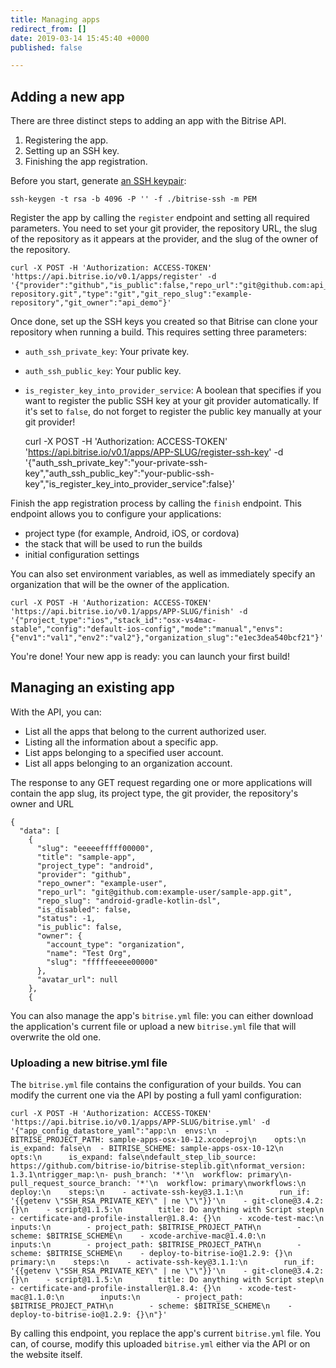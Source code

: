 ```yaml
---
title: Managing apps
redirect_from: []
date: 2019-03-14 15:45:40 +0000
published: false

---
```

## Adding a new app

There are three distinct steps to adding an app with the Bitrise API.

1. Registering the app.
2. Setting up an SSH key.
3. Finishing the app registration.

Before you start, generate [an SSH keypair](/faq/how-to-generate-ssh-keypair/):

    ssh-keygen -t rsa -b 4096 -P '' -f ./bitrise-ssh -m PEM  

Register the app by calling the `register` endpoint and setting all required parameters. You need to set your git provider, the repository URL, the slug of the repository as it appears at the provider, and the slug of the owner of the repository.

    curl -X POST -H 'Authorization: ACCESS-TOKEN' 'https://api.bitrise.io/v0.1/apps/register' -d '{"provider":"github","is_public":false,"repo_url":"git@github.com:api_demo/example-repository.git","type":"git","git_repo_slug":"example-repository","git_owner":"api_demo"}'

Once done, set up the SSH keys you created so that Bitrise can clone your repository when running a build. This requires setting three parameters:

* `auth_ssh_private_key`: Your private key.
* `auth_ssh_public_key`: Your public key.
* `is_register_key_into_provider_service`:  A boolean that specifies if you want to register the public SSH key at your git provider automatically. If it's set to `false`, do not forget to register the public key manually at your git provider!

    curl -X POST -H 'Authorization: ACCESS-TOKEN' 'https://api.bitrise.io/v0.1/apps/APP-SLUG/register-ssh-key' -d '{"auth_ssh_private_key":"your-private-ssh-key","auth_ssh_public_key":"your-public-ssh-key","is_register_key_into_provider_service":false}'

Finish the app registration process by calling the `finish` endpoint. This endpoint allows you to configure your applications:

* project type (for example, Android, iOS, or cordova)
* the stack that will be used to run the builds
* initial configuration settings

You can also set environment variables, as well as immediately specify an organization that will be the owner of the application.

    curl -X POST -H 'Authorization: ACCESS-TOKEN' 'https://api.bitrise.io/v0.1/apps/APP-SLUG/finish' -d '{"project_type":"ios","stack_id":"osx-vs4mac-stable","config":"default-ios-config","mode":"manual","envs":{"env1":"val1","env2":"val2"},"organization_slug":"e1ec3dea540bcf21"}'

You're done! Your new app is ready: you can launch your first build!

## Managing an existing app

With the API, you can:

* List all the apps that belong to the current authorized user.
* Listing all the information about a specific app.
* List apps belonging to a specified user account.
* List all apps belonging to an organization account.

The response to any GET request regarding one or more applications will contain the app slug, its project type, the git provider, the repository's owner and URL

    {
      "data": [
        {
          "slug": "eeeeefffff00000",
          "title": "sample-app",
          "project_type": "android",
          "provider": "github",
          "repo_owner": "example-user",
          "repo_url": "git@github.com:example-user/sample-app.git",
          "repo_slug": "android-gradle-kotlin-dsl",
          "is_disabled": false,
          "status": -1,
          "is_public": false,
          "owner": {
            "account_type": "organization",
            "name": "Test Org",
            "slug": "fffffeeeee00000"
          },
          "avatar_url": null
        },
        {

You can also manage the app's `bitrise.yml` file: you can either download the application's current file or upload a new `bitrise.yml` file that will overwrite the old one.

### Uploading a new bitrise.yml file

The `bitrise.yml` file contains the configuration of your builds. You can modify the current one via the API by posting a full yaml configuration:

    curl -X POST -H 'Authorization: ACCESS-TOKEN' 'https://api.bitrise.io/v0.1/apps/APP-SLUG/bitrise.yml' -d '{"app_config_datastore_yaml":"app:\n  envs:\n  - BITRISE_PROJECT_PATH: sample-apps-osx-10-12.xcodeproj\n    opts:\n      is_expand: false\n  - BITRISE_SCHEME: sample-apps-osx-10-12\n    opts:\n      is_expand: false\ndefault_step_lib_source: https://github.com/bitrise-io/bitrise-steplib.git\nformat_version: 1.3.1\ntrigger_map:\n- push_branch: '*'\n  workflow: primary\n- pull_request_source_branch: '*'\n  workflow: primary\nworkflows:\n  deploy:\n    steps:\n    - activate-ssh-key@3.1.1:\n        run_if: '{{getenv \"SSH_RSA_PRIVATE_KEY\" | ne \"\"}}'\n    - git-clone@3.4.2: {}\n    - script@1.1.5:\n        title: Do anything with Script step\n    - certificate-and-profile-installer@1.8.4: {}\n    - xcode-test-mac:\n        inputs:\n        - project_path: $BITRISE_PROJECT_PATH\n        - scheme: $BITRISE_SCHEME\n    - xcode-archive-mac@1.4.0:\n        inputs:\n        - project_path: $BITRISE_PROJECT_PATH\n        - scheme: $BITRISE_SCHEME\n    - deploy-to-bitrise-io@1.2.9: {}\n  primary:\n    steps:\n    - activate-ssh-key@3.1.1:\n        run_if: '{{getenv \"SSH_RSA_PRIVATE_KEY\" | ne \"\"}}'\n    - git-clone@3.4.2: {}\n    - script@1.1.5:\n        title: Do anything with Script step\n    - certificate-and-profile-installer@1.8.4: {}\n    - xcode-test-mac@1.1.0:\n        inputs:\n        - project_path: $BITRISE_PROJECT_PATH\n        - scheme: $BITRISE_SCHEME\n    - deploy-to-bitrise-io@1.2.9: {}\n"}'

By calling this endpoint, you replace the app's current `bitrise.yml` file. You can, of course, modify this uploaded `bitrise.yml` either via the API or on the website itself.